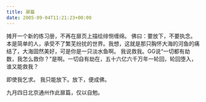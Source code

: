 ```yaml
---
title: 扉篇
date: 2005-09-04T11:21:23+00:00
---
```

摊开一个新的练习册，不再在扉页上描绘绯恻缠绵。
佛曰：要放下，不要执念。本是简单的人，承受不了繁芜纷扰的世界。我想，这就是那只胸怀大海的河鱼的痛结了，大海固然美好，可是你是一只淡水鱼啊。
我说救我。GG说“一切都有劫数，我怎么救你？”是啊。一切自有劫在，五十六亿六千万年一轮回，轮回堕入，谁又能救我？

即使我乞求。
我只能放下。放下，便成佛。

九月四日北京通州作此扉篇，仅以自勉。
